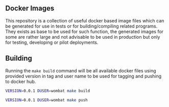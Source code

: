 Docker Images
----------------
This repository is a collection of useful docker based image files which can be generated for use in tests or for building/compiling
related programs. They exists as base to be used for such function, the generated images for some are rather large and not advisable 
to be used in production but only for testing, developing or pilot deployments.


## Building

Running the `make build` command will be all available docker files using provided
version in tag and user name to be used for tagging and pushing to docker hub.

```bash
VERSION=0.0.1 DUSER=wombat make build
```

```bash
VERSION=0.0.1 DUSER=wombat make push
```